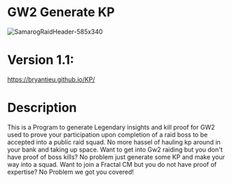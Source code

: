 # GW2 Generate KP


![SamarogRaidHeader-585x340](https://user-images.githubusercontent.com/57275830/179501258-3189a542-9fd4-48ed-8f71-fd145989c442.png)


# Version 1.1: 
https://bryantieu.github.io/KP/

# Description
This is a Program to generate Legendary insights and kill proof for GW2 used to prove your participation upon completion of a raid boss to be accepted into a public raid squad. No more hassel of hauling kp around in your bank and taking up space. Want to get into Gw2 raiding but you don't have proof of boss kills? No problem just generate some KP and make your way into a squad. Want to join a Fractal CM but you do not have proof of expertise? No Problem we got you covered!
